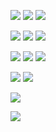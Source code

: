 ![](Attachments/screenshots/skategen/Screenshot_20220409-194631_Skate%20Gen.jpg)
![](Attachments/screenshots/skategen/Screenshot_20220409-194658_Skate%20Gen.jpg)
![](Attachments/screenshots/skategen/Screenshot_20220409-194703_Skate%20Gen.jpg)

![](Attachments/screenshots/skategen/Screenshot_20220409-194729_Skate%20Gen.jpg)
![](Attachments/screenshots/skategen/Screenshot_20220409-194828_Skate%20Gen.jpg)
![](Attachments/screenshots/skategen/Screenshot_20220409-194921_Skate%20Gen.jpg)

![](Attachments/screenshots/skategen/Screenshot_20220409-194835_Skate%20Gen.jpg)
![](Attachments/screenshots/skategen/Screenshot_20220409-194912_Skate%20Gen.jpg)
![](Attachments/screenshots/skategen/Screenshot_20220409-194928_Skate%20Gen.jpg)

![](Attachments/screenshots/skategen/Screenshot_20220409-194933_Skate%20Gen.jpg)
![](Attachments/screenshots/skategen/Screenshot_20220409-194619_Skate%20Gen.jpg)

![](Attachments/screenshots/skategen/Screenshot_20220409-194741_Skate%20Gen.jpg)

![](Attachments/screenshots/skategen/Screenshot_20220409-194857_Skate%20Gen.jpg)